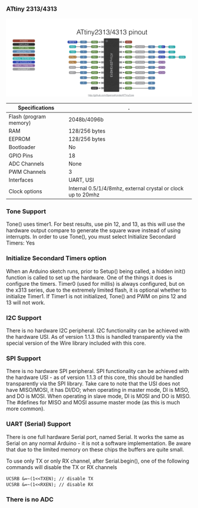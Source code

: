 ### ATtiny 2313/4313
![x4 pin mapping](Pinout_x313.jpg "Arduino Pin Mapping for ATtiny x313 series")

 Specifications |  .
------------ | -------------
Flash (program memory)   | 2048b/4096b
RAM  | 128/256 bytes
EEPROM | 128/256 bytes
Bootloader | No
GPIO Pins | 18
ADC Channels | None
PWM Channels | 3
Interfaces | UART, USI
Clock options | Internal 0.5/1/4/8mhz, external crystal or clock up to 20mhz

### Tone Support
Tone() uses timer1. For best results, use pin 12, and 13, as this will use the hardware output compare to generate the square wave instead of using interrupts. In order to use Tone(), you must select Initialize Secondard Timers: Yes

### Initialize Secondard Timers option
When an Arduino sketch runs, prior to Setup() being called, a hidden init() function is called to set up the hardware. One of the things it does is configure the timers. Timer0 (used for millis) is always configured, but on the x313 series, due to the extremely limited flash, it is optional whether to initialize Timer1. If Timer1 is not initialized, Tone() and PWM on pins 12 and 13 will not work.

### I2C Support
There is no hardware I2C peripheral. I2C functionality can be achieved with the hardware USI. As of version 1.1.3 this is handled transparently via the special version of the Wire library included with this core.

### SPI Support
There is no hardware SPI peripheral. SPI functionality can be achieved with the hardware USI - as of version 1.1.3 of this core, this should be handled transparently via the SPI library. Take care to note that the USI does not have MISO/MOSI, it has DI/DO; when operating in master mode, DI is MISO, and DO is MOSI. When operating in slave mode, DI is MOSI and DO is MISO. The #defines for MISO and MOSI assume master mode (as this is much more common).

### UART (Serial) Support
There is one full hardware Serial port, named Serial. It works the same as Serial on any normal Arduino - it is not a software implementation. Be aware that due to the limited memory on these chips the buffers are quite small.

To use only TX or only RX channel, after Serial.begin(), one of the following commands will disable the TX or RX channels
```
UCSRB &=~(1<<TXEN); // disable TX
UCSRB &=~(1<<RXEN); // disable RX
```

### There is no ADC
